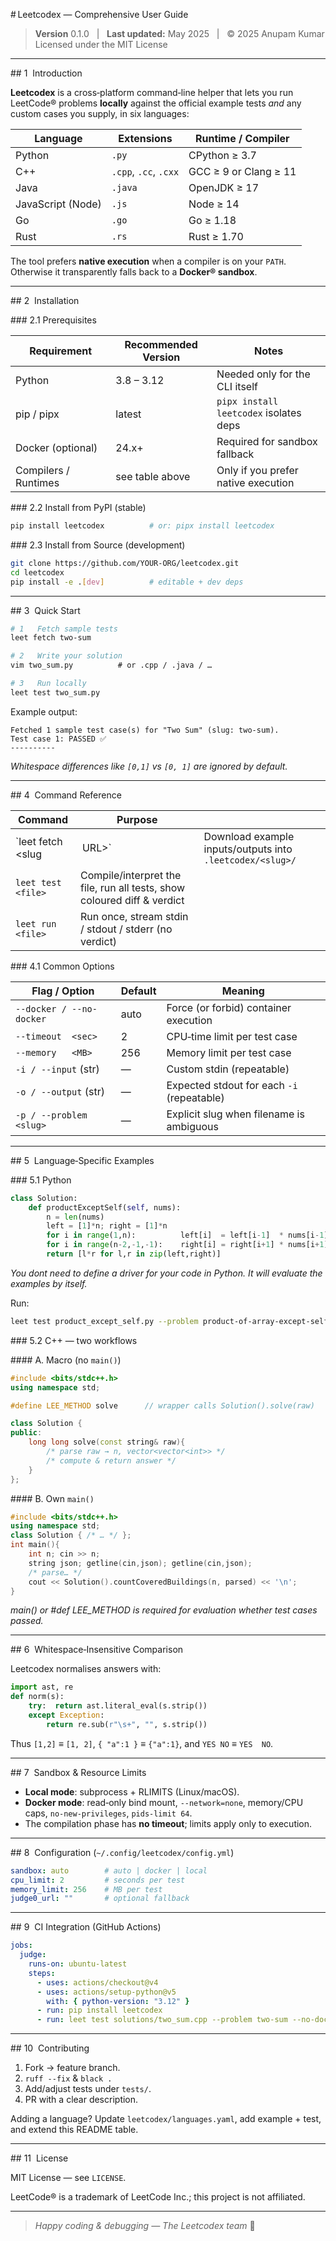 <!-- # Leetcodex

**Leetcodex** is a Python library and CLI that lets you run your LeetCode solutions locally, using just your solution file. It automatically detects the language (Python, C++, Java, JavaScript, Go, or Rust), fetches sample test cases from LeetCode if you don’t provide any, and executes your code securely (optionally inside Docker) with resource limits. It then compares your output with the expected output and shows diffs for each test case.

## Installation

```bash
pip install leetcodex
 -->

# Leetcodex — Comprehensive User Guide

> **Version** 0.1.0   |   **Last updated:** May 2025   |   © 2025 Anupam Kumar  
> Licensed under the MIT License

---

## 1  Introduction

**Leetcodex** is a cross‑platform command‑line helper that lets you run
LeetCode® problems **locally** against the official example tests *and* any
custom cases you supply, in six languages:

| Language          | Extensions            | Runtime / Compiler    |
| ----------------- | --------------------- | --------------------- |
| Python            | `.py`                 | CPython ≥ 3.7         |
| C++               | `.cpp`, `.cc`, `.cxx` | GCC ≥ 9 or Clang ≥ 11 |
| Java              | `.java`               | OpenJDK ≥ 17          |
| JavaScript (Node) | `.js`                 | Node ≥ 14             |
| Go                | `.go`                 | Go ≥ 1.18             |
| Rust              | `.rs`                 | Rust ≥ 1.70           |

The tool prefers **native execution** when a compiler is on your `PATH`.
Otherwise it transparently falls back to a **Docker® sandbox**.

---

## 2  Installation

### 2.1 Prerequisites

| Requirement          | Recommended Version | Notes                                   |
| -------------------- | ------------------- | --------------------------------------- |
| Python               | 3.8 – 3.12          | Needed only for the CLI itself          |
| pip / pipx           | latest              | `pipx install leetcodex` isolates deps  |
| Docker (optional)    | 24.x+               | Required for sandbox fallback           |
| Compilers / Runtimes | see table above     | Only if you prefer native execution     |

### 2.2 Install from PyPI (stable)

```bash
pip install leetcodex          # or: pipx install leetcodex
````

\### 2.3 Install from Source (development)

```bash
git clone https://github.com/YOUR‑ORG/leetcodex.git
cd leetcodex
pip install -e .[dev]          # editable + dev deps
```

---

\## 3  Quick Start

```bash
# 1   Fetch sample tests
leet fetch two-sum

# 2   Write your solution
vim two_sum.py          # or .cpp / .java / …

# 3   Run locally
leet test two_sum.py
```

Example output:

```
Fetched 1 sample test case(s) for "Two Sum" (slug: two-sum).
Test case 1: PASSED ✅
----------
```

*Whitespace differences like `[0,1]` vs `[0, 1]` are ignored by default.*

---

\## 4  Command Reference

| Command              | Purpose                                                                 |                                                           |
| -------------------- | ----------------------------------------------------------------------- | --------------------------------------------------------- |
| \`leet fetch \<slug  |  URL>\`                                                                 | Download example inputs/outputs into `.leetcodex/<slug>/` |
| `leet test  <file>`  | Compile/interpret the file, run all tests, show coloured diff & verdict |                                                           |
| `leet run   <file>`  | Run once, stream stdin / stdout / stderr (no verdict)                   |                                                           |

\### 4.1 Common Options

| Flag / Option            | Default | Meaning                                    |
| ------------------------ | ------- | ------------------------------------------ |
| `--docker / --no-docker` | auto    | Force (or forbid) container execution      |
| `--timeout  <sec>`       | 2       | CPU‑time limit per test case               |
| `--memory   <MB>`        | 256     | Memory limit per test case                 |
| `-i / --input` (str)     | —       | Custom stdin (repeatable)                  |
| `-o / --output` (str)    | —       | Expected stdout for each `-i` (repeatable) |
| `-p / --problem <slug>`  | —       | Explicit slug when filename is ambiguous   |

---

\## 5  Language‑Specific Examples

\### 5.1 Python

```python
class Solution:
    def productExceptSelf(self, nums):
        n = len(nums)
        left = [1]*n; right = [1]*n
        for i in range(1,n):          left[i]  = left[i-1]  * nums[i-1]
        for i in range(n-2,-1,-1):    right[i] = right[i+1] * nums[i+1]
        return [l*r for l,r in zip(left,right)]
```
*You dont need to define a driver for your code in Python. It will evaluate the examples by itself.*

Run:

```bash
leet test product_except_self.py --problem product-of-array-except-self
```

\### 5.2 C++ — two workflows

\#### A. Macro (no `main()`)

```cpp
#include <bits/stdc++.h>
using namespace std;

#define LEE_METHOD solve      // wrapper calls Solution().solve(raw)

class Solution {
public:
    long long solve(const string& raw){
        /* parse raw → n, vector<vector<int>> */
        /* compute & return answer */
    }
};
```

\#### B. Own `main()`

```cpp
#include <bits/stdc++.h>
using namespace std;
class Solution { /* … */ };
int main(){
    int n; cin >> n;
    string json; getline(cin,json); getline(cin,json);
    /* parse… */
    cout << Solution().countCoveredBuildings(n, parsed) << '\n';
}
```
*main() or #def LEE_METHOD is required for evaluation whether test cases passed.*

---

\## 6  Whitespace‑Insensitive Comparison

Leetcodex normalises answers with:

```python
import ast, re
def norm(s):
    try:  return ast.literal_eval(s.strip())
    except Exception:
        return re.sub(r"\s+", "", s.strip())
```

Thus `[1,2]` ≡ `[1, 2]`, `{ "a":1 }` ≡ `{"a":1}`, and `YES NO` ≡ `YES  NO`.

---

\## 7  Sandbox & Resource Limits

* **Local mode**: subprocess + RLIMITS (Linux/macOS).
* **Docker mode**: read‑only bind mount, `--network=none`, memory/CPU caps,
  `no-new-privileges`, `pids‑limit 64`.
* The compilation phase has **no timeout**; limits apply only to execution.

---

\## 8  Configuration (`~/.config/leetcodex/config.yml`)

```yaml
sandbox: auto        # auto | docker | local
cpu_limit: 2         # seconds per test
memory_limit: 256    # MB per test
judge0_url: ""       # optional fallback
```

---

\## 9  CI Integration (GitHub Actions)

```yaml
jobs:
  judge:
    runs-on: ubuntu-latest
    steps:
      - uses: actions/checkout@v4
      - uses: actions/setup-python@v5
        with: { python-version: "3.12" }
      - run: pip install leetcodex
      - run: leet test solutions/two_sum.cpp --problem two-sum --no-docker
```

---

\## 10  Contributing

1. Fork → feature branch.
2. `ruff --fix` & `black .`
3. Add/adjust tests under `tests/`.
4. PR with a clear description.

Adding a language? Update `leetcodex/languages.yaml`, add example + test, and
extend this README table.

---

\## 11  License

MIT License — see `LICENSE`.

LeetCode® is a trademark of LeetCode Inc.; this project is not affiliated.

---

> *Happy coding & debugging — The Leetcodex team* 🚀

````